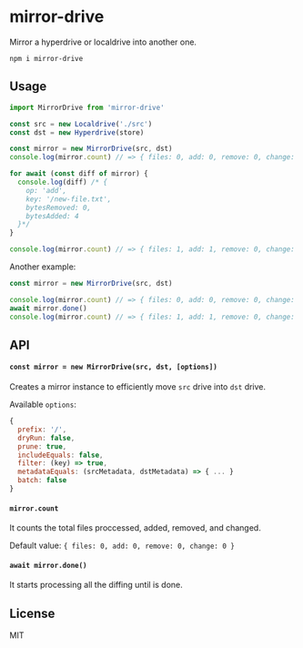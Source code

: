 # mirror-drive

Mirror a hyperdrive or localdrive into another one.

```
npm i mirror-drive
```

## Usage
```js
import MirrorDrive from 'mirror-drive'

const src = new Localdrive('./src')
const dst = new Hyperdrive(store)

const mirror = new MirrorDrive(src, dst)
console.log(mirror.count) // => { files: 0, add: 0, remove: 0, change: 0 }

for await (const diff of mirror) {
  console.log(diff) /* {
    op: 'add',
    key: '/new-file.txt',
    bytesRemoved: 0,
    bytesAdded: 4
  }*/
}

console.log(mirror.count) // => { files: 1, add: 1, remove: 0, change: 0 }
```

Another example:
```js
const mirror = new MirrorDrive(src, dst)

console.log(mirror.count) // => { files: 0, add: 0, remove: 0, change: 0 }
await mirror.done()
console.log(mirror.count) // => { files: 1, add: 1, remove: 0, change: 0 }
```

## API

#### `const mirror = new MirrorDrive(src, dst, [options])`

Creates a mirror instance to efficiently move `src` drive into `dst` drive.

Available `options`:
```js
{
  prefix: '/',
  dryRun: false,
  prune: true,
  includeEquals: false,
  filter: (key) => true,
  metadataEquals: (srcMetadata, dstMetadata) => { ... }
  batch: false
}
```

#### `mirror.count`

It counts the total files proccessed, added, removed, and changed.

Default value: `{ files: 0, add: 0, remove: 0, change: 0 }`

#### `await mirror.done()`

It starts processing all the diffing until is done.

## License
MIT
